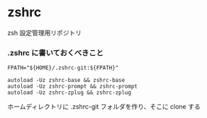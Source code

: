 # zshrc
zsh 設定管理用リポジトリ

### .zshrc に書いておくべきこと
```
FPATH="${HOME}/.zshrc-git:${FPATH}"

autoload -Uz zshrc-base && zshrc-base
autoload -Uz zshrc-prompt && zshrc-prompt
autoload -Uz zshrc-zplug && zshrc-zplug
```

ホームディレクトリに .zshrc-git フォルダを作り、そこに clone する
